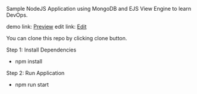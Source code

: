 Sample NodeJS Application using MongoDB and EJS View Engine to learn DevOps.

demo link: [Preview](https://qo4h2.sse.codesandbox.io/employee/list)
edit link: [Edit](https://codesandbox.io/s/blissful-mclaren-qo4h2)

You can clone this repo by clicking clone button.

Step 1: Install Dependencies
- npm install

Step 2: Run Application
- npm run start
